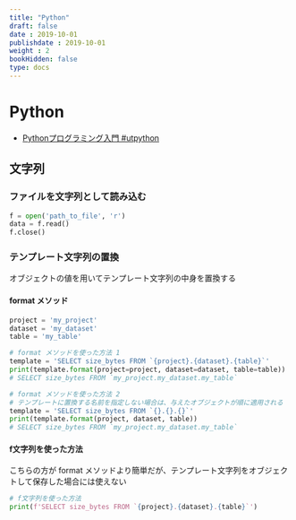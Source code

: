 ```yaml
---
title: "Python"
draft: false
date : 2019-10-01
publishdate : 2019-10-01
weight : 2
bookHidden: false
type: docs
---
```


# Python


- [Pythonプログラミング入門 #utpython](https://sites.google.com/view/ut-python/resource/%E6%95%99%E6%9D%90%E8%AC%9B%E7%BE%A9%E5%8B%95%E7%94%BB)


## 文字列


### ファイルを文字列として読み込む

```python
f = open('path_to_file', 'r')
data = f.read()
f.close()
```


### テンプレート文字列の置換

オブジェクトの値を用いてテンプレート文字列の中身を置換する

#### format メソッド


```python
project = 'my_project'
dataset = 'my_dataset'
table = 'my_table'

# format メソッドを使った方法 1 
template = 'SELECT size_bytes FROM `{project}.{dataset}.{table}`'
print(template.format(project=project, dataset=dataset, table=table))
# SELECT size_bytes FROM `my_project.my_dataset.my_table`

# format メソッドを使った方法 2
# テンプレートに置換する名前を指定しない場合は、与えたオブジェクトが順に適用される
template = 'SELECT size_bytes FROM `{}.{}.{}`'
print(template.format(project, dataset, table))
# SELECT size_bytes FROM `my_project.my_dataset.my_table`
```

#### f文字列を使った方法

こちらの方が format メソッドより簡単だが、テンプレート文字列をオブジェクトして保存した場合には使えない

```python
# f文字列を使った方法
print(f'SELECT size_bytes FROM `{project}.{dataset}.{table}`')
```